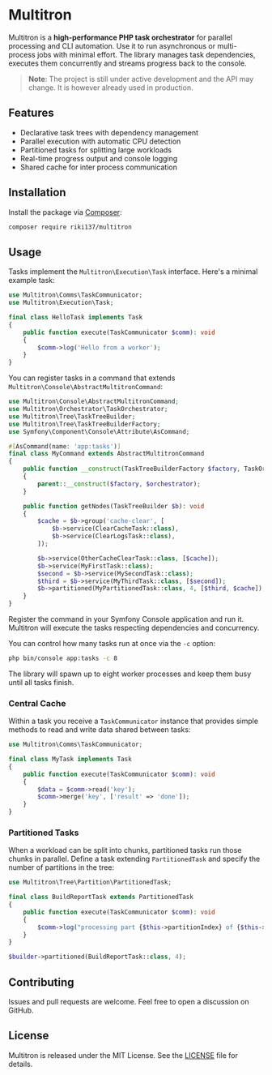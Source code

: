 # Multitron

Multitron is a **high-performance PHP task orchestrator** for parallel processing and CLI automation. Use it to run asynchronous or multi-process jobs with minimal effort. The library manages task dependencies, executes them concurrently and streams progress back to the console.

> **Note**: The project is still under active development and the API may change. It is however already used in production.

## Features

- Declarative task trees with dependency management
- Parallel execution with automatic CPU detection
- Partitioned tasks for splitting large workloads
- Real-time progress output and console logging
- Shared cache for inter process communication

## Installation

Install the package via [Composer](https://getcomposer.org/):

```bash
composer require riki137/multitron
```

## Usage

Tasks implement the `Multitron\Execution\Task` interface. Here's a minimal example task:

```php
use Multitron\Comms\TaskCommunicator;
use Multitron\Execution\Task;

final class HelloTask implements Task
{
    public function execute(TaskCommunicator $comm): void
    {
        $comm->log('Hello from a worker');
    }
}
```


You can register tasks in a command that extends `Multitron\Console\AbstractMultitronCommand`:

```php
use Multitron\Console\AbstractMultitronCommand;
use Multitron\Orchestrator\TaskOrchestrator;
use Multitron\Tree\TaskTreeBuilder;
use Multitron\Tree\TaskTreeBuilderFactory;
use Symfony\Component\Console\Attribute\AsCommand;

#[AsCommand(name: 'app:tasks')]
final class MyCommand extends AbstractMultitronCommand
{
    public function __construct(TaskTreeBuilderFactory $factory, TaskOrchestrator $orchestrator)
    {
        parent::__construct($factory, $orchestrator);
    }

    public function getNodes(TaskTreeBuilder $b): void
    {
        $cache = $b->group('cache-clear', [
            $b->service(ClearCacheTask::class),
            $b->service(ClearLogsTask::class),
        ]);

        $b->service(OtherCacheClearTask::class, [$cache]);
        $b->service(MyFirstTask::class);
        $second = $b->service(MySecondTask::class);
        $third = $b->service(MyThirdTask::class, [$second]);
        $b->partitioned(MyPartitionedTask::class, 4, [$third, $cache]);
    }
}
```

Register the command in your Symfony Console application and run it. Multitron will execute the tasks respecting dependencies and concurrency.

You can control how many tasks run at once via the `-c` option:

```bash
php bin/console app:tasks -c 8
```

The library will spawn up to eight worker processes and keep them busy until all tasks finish.

### Central Cache

Within a task you receive a `TaskCommunicator` instance that provides simple methods to read and write data shared between tasks:

```php
use Multitron\Comms\TaskCommunicator;

final class MyTask implements Task
{
    public function execute(TaskCommunicator $comm): void
    {
        $data = $comm->read('key');
        $comm->merge('key', ['result' => 'done']);
    }
}
```

### Partitioned Tasks

When a workload can be split into chunks, partitioned tasks run those chunks in parallel. Define a task extending `PartitionedTask` and specify the number of partitions in the tree:

```php
use Multitron\Tree\Partition\PartitionedTask;

final class BuildReportTask extends PartitionedTask
{
    public function execute(TaskCommunicator $comm): void
    {
        $comm->log("processing part {$this->partitionIndex} of {$this->partitionCount}");
    }
}

$builder->partitioned(BuildReportTask::class, 4);
```

## Contributing

Issues and pull requests are welcome. Feel free to open a discussion on GitHub.

## License

Multitron is released under the MIT License. See the [LICENSE](LICENSE) file for details.
